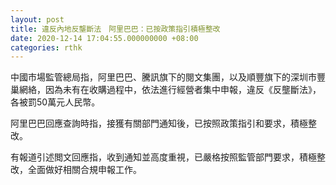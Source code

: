 ```yaml
---
layout: post
title: 違反內地反壟斷法　阿里巴巴：已按政策指引積極整改
date: 2020-12-14 17:04:55.000000000 +08:00
categories: rthk
---
```


中國市場監管總局指，阿里巴巴、騰訊旗下的閱文集團，以及順豐旗下的深圳市豐巢網絡，因為未有在收購過程中，依法進行經營者集中申報，違反《反壟斷法》，各被罰50萬元人民幣。

阿里巴巴回應查詢時指，接獲有關部門通知後，已按照政策指引和要求，積極整改。

有報道引述閲文回應指，收到通知並高度重視，已嚴格按照監管部門要求，積極整改，全面做好相關合規申報工作。
